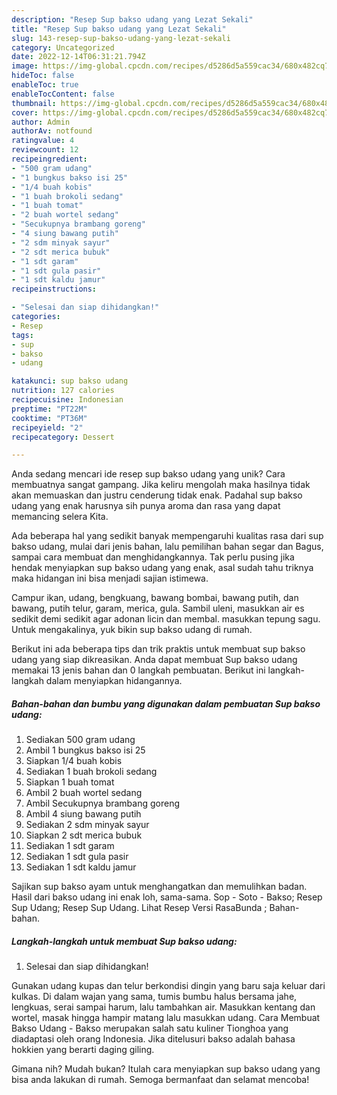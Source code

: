 ```yaml
---
description: "Resep Sup bakso udang yang Lezat Sekali"
title: "Resep Sup bakso udang yang Lezat Sekali"
slug: 143-resep-sup-bakso-udang-yang-lezat-sekali
category: Uncategorized
date: 2022-12-14T06:31:21.794Z
image: https://img-global.cpcdn.com/recipes/d5286d5a559cac34/680x482cq70/sup-bakso-udang-foto-resep-utama.jpg
hideToc: false
enableToc: true
enableTocContent: false
thumbnail: https://img-global.cpcdn.com/recipes/d5286d5a559cac34/680x482cq70/sup-bakso-udang-foto-resep-utama.jpg
cover: https://img-global.cpcdn.com/recipes/d5286d5a559cac34/680x482cq70/sup-bakso-udang-foto-resep-utama.jpg
author: Admin
authorAv: notfound
ratingvalue: 4
reviewcount: 12
recipeingredient:
- "500 gram udang"
- "1 bungkus bakso isi 25"
- "1/4 buah kobis"
- "1 buah brokoli sedang"
- "1 buah tomat"
- "2 buah wortel sedang"
- "Secukupnya brambang goreng"
- "4 siung bawang putih"
- "2 sdm minyak sayur"
- "2 sdt merica bubuk"
- "1 sdt garam"
- "1 sdt gula pasir"
- "1 sdt kaldu jamur"
recipeinstructions:

- "Selesai dan siap dihidangkan!"
categories:
- Resep
tags:
- sup
- bakso
- udang

katakunci: sup bakso udang 
nutrition: 127 calories
recipecuisine: Indonesian
preptime: "PT22M"
cooktime: "PT36M"
recipeyield: "2"
recipecategory: Dessert

---
```





Anda sedang mencari ide resep sup bakso udang yang unik? Cara membuatnya sangat gampang. Jika keliru mengolah maka hasilnya tidak akan memuaskan dan justru cenderung tidak enak. Padahal sup bakso udang yang enak harusnya sih punya aroma dan rasa yang dapat memancing selera Kita.





Ada beberapa hal yang sedikit banyak mempengaruhi kualitas rasa dari sup bakso udang, mulai dari jenis bahan, lalu pemilihan bahan segar dan Bagus, sampai cara membuat dan menghidangkannya. Tak perlu pusing jika hendak menyiapkan sup bakso udang yang enak,      asal sudah tahu triknya maka hidangan ini bisa menjadi sajian istimewa.














Campur ikan, udang, bengkuang, bawang bombai, bawang putih, dan bawang, putih telur, garam, merica, gula. Sambil uleni, masukkan air es sedikit demi sedikit agar adonan licin dan membal. masukkan tepung sagu. Untuk mengakalinya, yuk bikin sup bakso udang di rumah.






Berikut ini ada beberapa tips dan trik praktis untuk membuat sup bakso udang yang siap dikreasikan. Anda dapat membuat Sup bakso udang memakai 13 jenis bahan dan 0 langkah pembuatan. Berikut ini langkah-langkah dalam menyiapkan hidangannya.

<!--inarticleads1-->

##### Bahan-bahan dan bumbu yang digunakan dalam pembuatan Sup bakso udang:

1. Sediakan 500 gram udang
1. Ambil 1 bungkus bakso isi 25
1. Siapkan 1/4 buah kobis
1. Sediakan 1 buah brokoli sedang
1. Siapkan 1 buah tomat
1. Ambil 2 buah wortel sedang
1. Ambil Secukupnya brambang goreng
1. Ambil 4 siung bawang putih
1. Sediakan 2 sdm minyak sayur
1. Siapkan 2 sdt merica bubuk
1. Sediakan 1 sdt garam
1. Sediakan 1 sdt gula pasir
1. Sediakan 1 sdt kaldu jamur


Sajikan sup bakso ayam untuk menghangatkan dan memulihkan badan. Hasil dari bakso udang ini enak loh, sama-sama. Sop - Soto - Bakso; Resep Sup Udang; Resep Sup Udang. Lihat Resep Versi RasaBunda ; Bahan-bahan. 

<!--inarticleads2-->

##### Langkah-langkah untuk membuat Sup bakso udang:


1. Selesai dan siap dihidangkan!

Gunakan udang kupas dan telur berkondisi dingin yang baru saja keluar dari kulkas. Di dalam wajan yang sama, tumis bumbu halus bersama jahe, lengkuas, serai sampai harum, lalu tambahkan air. Masukkan kentang dan wortel, masak hingga hampir matang lalu masukkan udang. Cara Membuat Bakso Udang - Bakso merupakan salah satu kuliner Tionghoa yang diadaptasi oleh orang Indonesia. Jika ditelusuri bakso adalah bahasa hokkien yang berarti daging giling. 

Gimana nih? Mudah bukan? Itulah cara menyiapkan sup bakso udang yang bisa anda lakukan di rumah. Semoga bermanfaat dan selamat mencoba!
